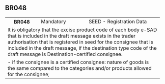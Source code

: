 ## BR048
<table>
 <tr>
  <th>
   BR048
  </th>
  <td>
   Mandatory
  </td>
  <td>
   SEED - Registration Data
  </td>
 </tr>
 <tr>
  <td colspan="3">
   It is obligatory that the excise product code of each body e-SAD that is included in the draft message exists in the trader authorisation that is registered in seed for the consignee that is included in the draft message, if the destination type code of the draft message is Destination-certified consignee.
  </td>
 </tr>
 <tr>
  <td colspan="3">
   - if the consignee is a certified consignee: nature of goods is the same compared to the categories and/or products allowed for the consignee;
  </td>
 </tr>
</table>
